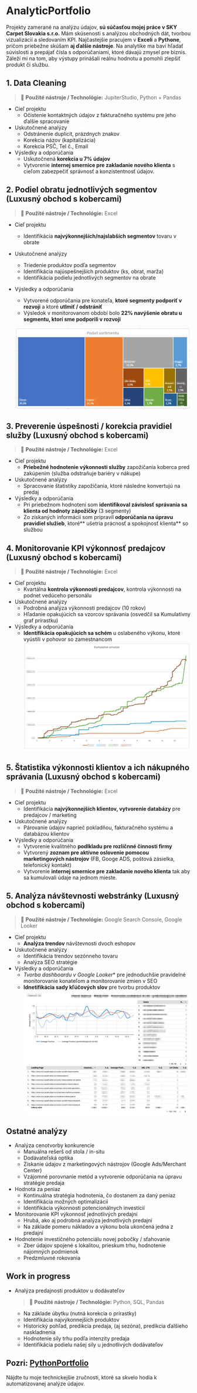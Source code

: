 # AnalyticPortfolio
Projekty zamerané na analýzu údajov, **sú súčasťou mojej práce v SKY Carpet Slovakia s.r.o.**
Mám skúsenosti s analýzou obchodných dát, tvorbou vizualizácií a sledovaním KPI. Najčastejšie pracujem v **Exceli** a **Pythone**, pričom priebežne skúšam **aj ďalšie nástroje**. Na analytike ma baví hľadať súvislosti a prepájať čísla s odporúčaniami, ktoré dávajú zmysel pre biznis. Záleží mi na tom, aby výstupy prinášali reálnu hodnotu a pomohli zlepšiť produkt či službu.

## 1. Data Cleaning
> :memo: **Použité nástroje / Technológie:** JupiterStudio, Python + Pandas
- Cieľ projektu
  - Očistenie kontaktných údajov z fakturačného systému pre jeho ďalšie spracovanie
- Uskutočnené analýzy
  - Odstránenie duplicít, prázdnych znakov
  - Korekcia názov (kapitalizácia)
  - Korekcia PSČ, Tel č., Email
- Výsledky a odporúčania
  - Uskutočnená **korekcia u 7% údajov**
  - Vytvorenie **internej smernice pre zakladanie nového klienta** s cieľom zabezpečiť správnosť a konzistentnosť údajov.

## 2. Podiel obratu jednotlivých segmentov (Luxusný obchod s kobercami)
> :memo: **Použité nástroje / Technológie:** Excel
- Cieľ projektu
  - Identifikácia **najvýkonnejších/najslabších segmentov** tovaru v obrate
- Uskutočnené analýzy
  - Triedenie produktov podľa segmentov
  - Identifikácia najúspešnejších produktov (ks, obrat, marža)
  - Identifikácia podielu jednotlivých segmentov na obrate
- Výsledky a odporúčania
  - Vytvorené odporúčania pre konateľa, **ktoré segmenty podporiť v rozvoji** a ktoré **utlmiť / odstrániť**
  - Výsledok v monitorovanom období bolo **22% navýšenie obratu u segmentu, ktorí sme podporili v rozvoji**
 
  ![Screenshot](podsor.jpg)

## 3. Preverenie úspešnosti / korekcia pravidiel služby (Luxusný obchod s kobercami)
> :memo: **Použité nástroje / Technológie:** Excel
- Cieľ projektu
  - **Priebežné hodnotenie výkonnosti služby** zapožičania koberca pred zakúpením (služba odstraňuje bariéry v nákupe)
- Uskutočnené analýzy
  - Spracovanie štatistiky zapožičania, ktoré následne konvertujú na predaj
- Výsledky a odporúčania
  - Pri priebežnom hodnotení som **identifikoval závislosť správania sa klienta od hodnoty zápožičky** (3 segmenty)
  - Zo získaných informácií som pripravil **odporúčania na úpravu pravidiel služieb**, ktoré** ušetria prácnosť a spokojnosť klienta** so službou
 
## 4. Monitorovanie KPI výkonnosť predajcov (Luxusný obchod s kobercami)
> :memo: **Použité nástroje / Technológie:** Excel
- Cieľ projektu
  - Kvartálna **kontrola výkonnosti predajcov**, kontrola výkonnosti na podnet vedúceho personálu
- Uskutočnené analýzy
  - Podrobná analýza výkonnosti predajcov (10 rokov)
  - Hľadanie opakujúcich sa vzorcov správania (osvedčil sa Kumulatívny graf prírastku)
- Výsledky a odporúčania
  - **Identifikácia opakujúcich sa schém** u oslabeného výkonu, ktoré vyústili v pohovor so zamestnancom
  ![Screenshot](kumum.jpg)

## 5. Štatistika výkonnosti klientov a ich nákupného správania (Luxusný obchod s kobercami)
> :memo: **Použité nástroje / Technológie:** Excel
- Cieľ projektu
  - Identifikácia **najvýkonnejších klientov, vytvorenie databázy** pre predajcov / marketing
- Uskutočnené analýzy
  - Párovanie údajov naprieč pokladňou, fakturačného systému a databázou klientov
- Výsledky a odporúčania
  - Vytvorenie kvalitného **podlkladu pre rozličnné činnosti firmy**
  - Vytvorený **zoznam pre aktívne oslovenie pomocou marketingových nástrojov** (FB, Googe ADS, poštová zásielka, telefonický kontakt)
  - Vytvorenie **internej smernice pre zakladanie nového klienta** tak aby sa kumulovali údaje na jednom mieste.
  
## 5. Analýza návštevnosti webstránky (Luxusný obchod s kobercami)
> :memo: **Použité nástroje / Technológie:** Google Search Console, Google Looker
- Cieľ projektu
  - **Analýza trendov** návštevnosti dvoch eshopov
- Uskutočnené analýzy
  - Identifikácia trendov sezónneho tovaru
  - Analýza SEO stratégie
- Výsledky a odporúčania
  - *Tvorba dashboardu v Google Looker** pre jednoduchšie pravidelné monitorovanie konateľom a monitorovanie zmien v SEO
  - **Idnetifikácia sady kľúčových slov** pre tvorbu produktov
   ![Screenshot](look.jpg)

  
## Ostatné analýzy
- Analýza cenotvorby konkurencie
  - Manuálna rešerš od stola / in-situ
  - Dodávateľská optika
  - Získanie údajov z marketingových nástrojov (Google Ads/Merchant Center)
  - Vzájomné porovnanie metód a vytvorenie odporúčania na úpravu stratégie predaja
- Hodnota za peniaz
  - Kontinuálna stratégia hodnotenia, čo dostanem za daný peniaz
  - Identifikácia možných optimalizácií
  - Identifikácia výkonnosti potencionálnych investícií
- Monitorovanie KPI výkonnosť jednotlivých predajní
  - Hrubá, ako aj podrobná analýza jednotlivých predajní
  - Na základe pomeru nákladov a výkonu bola ukončená jedna z predajní
- Hodnotenie investičného potenciálu novej pobočky / sťahovanie
  - Zber údajov spojené s lokalitou, prieskum trhu, hodnotenie nájomných podmienok
  - Predzmluvné rokovania
  
## Work in progress
- Analýza predajnosti produktov u dodávateľov
   > :memo: **Použité nástroje / Technológie:** Python, SQL, Pandas
  - Na základe úbytku (nutná korekcia o prírastky)
  - Identifikácia najvýkonnejších produktov
  - Historický pohľad, predikcia predaja, (aj sezóna), predikcia ďalšieho naskladnenia
  - Hodnotenie sily trhu podľa intenzity predaja
  - Identifikácia podielu našej sily u jednotlivých dodávateľov



## Pozri: [PythonPortfolio](https://github.com/Frantik111/PythonPortfolio)
Nájdte tu moje technickejšie zručnosti, ktoré sa skvelo hodia k automatizovanej analýze údajov.
